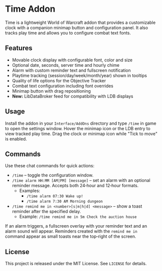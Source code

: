 # Time Addon

Time is a lightweight World of Warcraft addon that provides a customizable clock with a companion minimap button and configuration panel. It also tracks play time and allows you to configure combat text fonts.

## Features
- Movable clock display with configurable font, color and size
- Optional date, seconds, server time and hourly chime
- Alarm with custom reminder text and fullscreen notification
- Playtime tracking (session/day/week/month/year) shown in tooltips
- Quality of life options for the Objective Tracker
- Combat text configuration including font overrides
- Minimap button with drag repositioning
- **New:** LibDataBroker feed for compatibility with LDB displays

## Usage
Install the addon in your `Interface/AddOns` directory and type `/time` in game to open the settings window. Hover the minimap icon or the LDB entry to view tracked play time. Drag the clock or minimap icon while "Tick to move" is enabled.

## Commands
Use these chat commands for quick actions:

* `/time` – toggle the configuration window.
* `/time alarm HH:MM [AM|PM] [message]` – set an alarm with an optional reminder message. Accepts both 24‑hour and 12‑hour formats.
  * Examples:
    * `/time alarm 07:30 Wake up!`
    * `/time alarm 7:30 AM Morning dungeon`
* `/time remind me in <number>[s|m|h|d] <message>` – show a toast reminder after the specified delay.
  * Example: `/time remind me in 5m Check the auction house`

If an alarm triggers, a fullscreen overlay with your reminder text and an alarm sound will appear. Reminders created with the `remind me in` command appear as small toasts near the top‑right of the screen.

## License
This project is released under the MIT License. See `LICENSE` for details.
